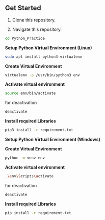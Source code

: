 ## Get Started

1. Clone this repository. <br>

2. Navigate this repository. <br>

```bash
cd Python_Practice
```

<b> Setup Python Virtual Environment (Linux)</b>

```bash
sudo apt install python3-virtualenv
```

<b> Create Virtual Environment </b>

```bash
virtualenv -p /usr/bin/python3 env
```
<b> Activate virtual environment </b>

```bash
source env/bin/activate
```
for deactivation

```bash
deactivate
```

<b> Install required Libraries </b>

```bash
pip3 install -r requirement.txt
```

<b> Setup Python Virtual Environment (Windows)</b>


<b> Create Virtual Environment </b>

```bash
python -m venv env
```
<b> Activate virtual environment </b>

```bash
.\env\Scripts\activate
```
for deactivation

```bash
deactivate
```

<b> Install required Libraries </b>

```bash
pip install -r requirement.txt
```


